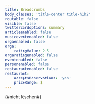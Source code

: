 ```yaml
---
title: Breadcrumbs
body_classes: 'title-center title-h1h2'
routable: false
visible: false
twittercardoptions: summary
articleenabled: false
musiceventenabled: false
orgaenabled: false
orga:
    ratingValue: 2.5
orgaratingenabled: false
eventenabled: false
personenabled: false
restaurantenabled: false
restaurant:
    acceptsReservations: 'yes'
    priceRange: $
---
```


<div class="title_bg position-relative">
    <div class="bgcolor_7 border-bottom">
        <div class="container">
            <div class="row">
                <div class="col-12">
                    {#nicht löschen#}
                    <!--%breadcrumbs%-->
                </div>
            </div>
        </div>
    </div>
</div>